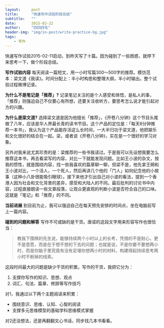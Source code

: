 ```yaml
---
layout:     post
title:      "快速写作试验阶段总结"
subtitle:   ""
date:       2015-02-22
author:     "四四四毛"
header-img: "img/in-post/write-practice-bg.jpg"
tags:
    - 写作
---
```




快速写作试验2015-02-11启动，到昨天写了十篇。因为碰到了一些困惑，就停下来思考一下，做个阶段总结。

**写作试验内容**
每天阅读一篇短文，用一小时写篇300～500字的推荐。模仿范本：梁文道《我读》。时间分配上：半小时构思和整理大纲，半小时输出。整个试验过程微博记录。

**为什么不是笔记是「推荐」?**
记录笔记关注的是个人感受和体悟，是私人的事，「推荐」则强迫自己不仅要心有所想，还要关注收听方，要思考怎么说才能引起对方的兴趣。

**为什么是梁文道?**
选择梁文道是因为他擅长「推荐」，《开卷八分钟》这个节目头尾做了八年，应该是华人界最长青的读书节目。这个产品的定位是：「每天8分钟推荐一本书」，我认为这个产品能存活这么长时间，一大半归功于梁文道，他把娱乐和文化很好的结合在一起。梁，或者说《开卷八分钟》，实在是一个很好的学习对象。

另外对我来说尤其珍贵的是：梁推荐的一些书我读过。于是我可以先设想我要怎么推荐这本书，再去看梁写的内容，对比一下就能发现问题。比如王小波的杂文，按我的惯性，就是围绕内容，找一些我喜欢的篇章聊一聊，但梁不是，他先拿王朔和王小波对比，一个活人，一个死人，然后再讲几个他的「门人」如何纪念他的小故事（这种小八卦很能吸引眼球）。接下来他才引出自己对小波的看法，提到一个香港人因为社会和文化背景的差异，感受和大陆人的不同。最后批判的讨论书中内容，过程直接朗读一些文章段落，让观众更直观的判断小波是否符合自己的口味。这就是「笔记」和「推荐」的不同。

**当前进展**
到目前为止，我可以强迫自己在每天预先安排的时间点，坐在电脑前写上一篇内容。

**碰到的问题和解答**
写作不可或缺的是干货。唐诺的这段文字用来形容写作也很恰当：

> 教我下围棋的先生说，能够持续两个小时以上的长考，凭借的不是耐心，更不是意愿，而是在于想不想的下去的问题；也就是说，不是你要不要想两小时，而是你脑子里究竟有没有足堪你想两小时的材料，构建得起持续思考两小时不断掉的线索。

这段时间最大的问题是缺少干货的积累。写作的干货，我把它分为：
1. 支撑你写作的知识、思想、观点
2. 词汇、句法、篇章、修辞等写作技巧

对1，我通过以下两个主题阅读来积累：
* 围绕意识、思维、认知、心智的阅读
* 支撑多元思维模型的基础学科思维模式掌握

对2还没想法，还是再翻翻文心书话，同步找几本书看看。




